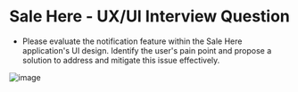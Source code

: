 # Sale Here - UX/UI Interview Question

- Please evaluate the notification feature within the Sale Here application's UI design. Identify the user's pain point and propose a solution to address and mitigate this issue effectively.


![image](https://img.salehere.co.th/p/1200x0/2023/12/13/otyvowxjyek5.jpg)
